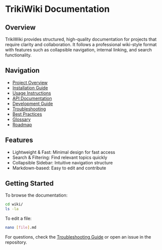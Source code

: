 # TrikiWiki Documentation

## Overview
TrikiWiki provides structured, high-quality documentation for projects that require clarity and collaboration. It follows a professional wiki-style format with features such as collapsible navigation, internal linking, and search functionality.

## Navigation
- [Project Overview](Project-Overview.md)
- [Installation Guide](Installation/)
- [Usage Instructions](Usage/)
- [API Documentation](API-Reference/)
- [Development Guide](Development/)
- [Troubleshooting](Troubleshooting/)
- [Best Practices](Best-Practices.md)
- [Glossary](Glossary.md)
- [Roadmap](Roadmap.md)

## Features
- Lightweight & Fast: Minimal design for fast access
- Search & Filtering: Find relevant topics quickly
- Collapsible Sidebar: Intuitive navigation structure
- Markdown-based: Easy to edit and contribute

## Getting Started
To browse the documentation:
```sh
cd wiki/
ls -la
```
To edit a file:
```sh
nano [file].md
```

For questions, check the [Troubleshooting Guide](Troubleshooting/) or open an issue in the repository.
